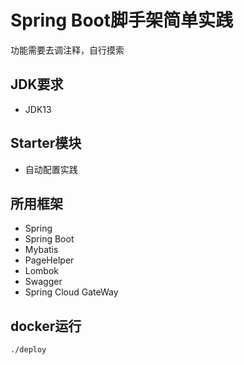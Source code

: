 # Spring Boot脚手架简单实践
功能需要去调注释，自行摸索
## JDK要求
- JDK13
## Starter模块
- 自动配置实践
## 所用框架
- Spring
- Spring Boot
- Mybatis
- PageHelper
- Lombok
- Swagger
- Spring Cloud GateWay

## docker运行

```
./deploy
```


